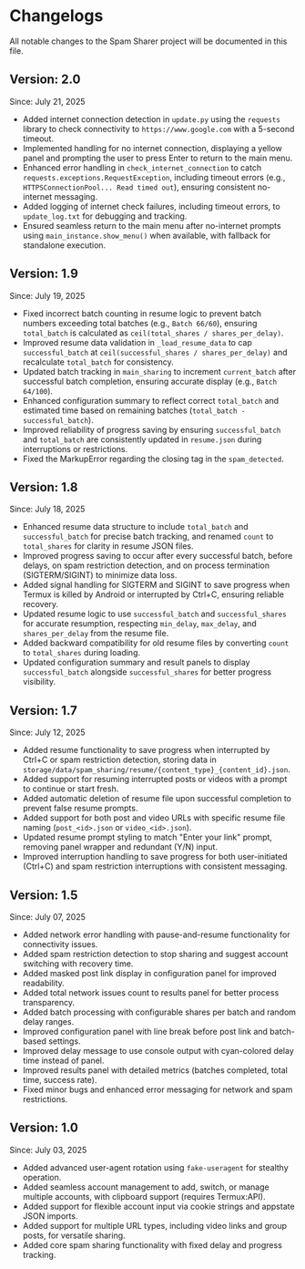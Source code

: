 # Changelogs

All notable changes to the Spam Sharer project will be documented in this file.

## Version: 2.0
Since: July 21, 2025

- Added internet connection detection in `update.py` using the `requests` library to check connectivity to `https://www.google.com` with a 5-second timeout.
- Implemented handling for no internet connection, displaying a yellow panel and prompting the user to press Enter to return to the main menu.
- Enhanced error handling in `check_internet_connection` to catch `requests.exceptions.RequestException`, including timeout errors (e.g., `HTTPSConnectionPool... Read timed out`), ensuring consistent no-internet messaging.
- Added logging of internet check failures, including timeout errors, to `update_log.txt` for debugging and tracking.
- Ensured seamless return to the main menu after no-internet prompts using `main_instance.show_menu()` when available, with fallback for standalone execution.

## Version: 1.9
Since: July 19, 2025

- Fixed incorrect batch counting in resume logic to prevent batch numbers exceeding total batches (e.g., `Batch 66/60`), ensuring `total_batch` is calculated as `ceil(total_shares / shares_per_delay)`.
- Improved resume data validation in `_load_resume_data` to cap `successful_batch` at `ceil(successful_shares / shares_per_delay)` and recalculate `total_batch` for consistency.
- Updated batch tracking in `main_sharing` to increment `current_batch` after successful batch completion, ensuring accurate display (e.g., `Batch 64/100`).
- Enhanced configuration summary to reflect correct `total_batch` and estimated time based on remaining batches (`total_batch - successful_batch`).
- Improved reliability of progress saving by ensuring `successful_batch` and `total_batch` are consistently updated in `resume.json` during interruptions or restrictions.
- Fixed the MarkupError regarding the closing tag in the `spam_detected`.

## Version: 1.8
Since: July 18, 2025

- Enhanced resume data structure to include `total_batch` and `successful_batch` for precise batch tracking, and renamed `count` to `total_shares` for clarity in resume JSON files.
- Improved progress saving to occur after every successful batch, before delays, on spam restriction detection, and on process termination (SIGTERM/SIGINT) to minimize data loss.
- Added signal handling for SIGTERM and SIGINT to save progress when Termux is killed by Android or interrupted by Ctrl+C, ensuring reliable recovery.
- Updated resume logic to use `successful_batch` and `successful_shares` for accurate resumption, respecting `min_delay`, `max_delay`, and `shares_per_delay` from the resume file.
- Added backward compatibility for old resume files by converting `count` to `total_shares` during loading.
- Updated configuration summary and result panels to display `successful_batch` alongside `successful_shares` for better progress visibility.

## Version: 1.7
Since: July 12, 2025

- Added resume functionality to save progress when interrupted by Ctrl+C or spam restriction detection, storing data in `storage/data/spam_sharing/resume/{content_type}_{content_id}.json`.
- Added support for resuming interrupted posts or videos with a prompt to continue or start fresh.
- Added automatic deletion of resume file upon successful completion to prevent false resume prompts.
- Added support for both post and video URLs with specific resume file naming (`post_<id>.json` or `video_<id>.json`).
- Updated resume prompt styling to match "Enter your link" prompt, removing panel wrapper and redundant (Y/N) input.
- Improved interruption handling to save progress for both user-initiated (Ctrl+C) and spam restriction interruptions with consistent messaging.

## Version: 1.5
Since: July 07, 2025

- Added network error handling with pause-and-resume functionality for connectivity issues.
- Added spam restriction detection to stop sharing and suggest account switching with recovery time.
- Added masked post link display in configuration panel for improved readability.
- Added total network issues count to results panel for better process transparency.
- Added batch processing with configurable shares per batch and random delay ranges.
- Improved configuration panel with line break before post link and batch-based settings.
- Improved delay message to use console output with cyan-colored delay time instead of panel.
- Improved results panel with detailed metrics (batches completed, total time, success rate).
- Fixed minor bugs and enhanced error messaging for network and spam restrictions.

## Version: 1.0
Since: July 03, 2025

- Added advanced user-agent rotation using `fake-useragent` for stealthy operation.
- Added seamless account management to add, switch, or manage multiple accounts, with clipboard support (requires Termux:API).
- Added support for flexible account input via cookie strings and appstate JSON imports.
- Added support for multiple URL types, including video links and group posts, for versatile sharing.
- Added core spam sharing functionality with fixed delay and progress tracking.
